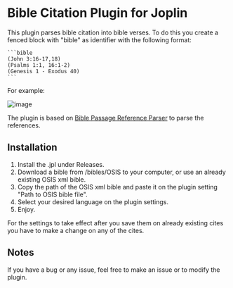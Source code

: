 # Bible Citation Plugin for Joplin

This plugin parses bible citation into bible verses. To do this you create a fenced block with "bible" as identifier with the following format:

    ```bible
    (John 3:16-17,18)
    (Psalms 1:1, 16:1-2)
    (Genesis 1 - Exodus 40)
    ```

For example:

![image](https://user-images.githubusercontent.com/90792603/137567310-99b21496-6717-4dca-9a63-24e46d8d6999.png)

The plugin is based on [Bible Passage Reference Parser](https://github.com/openbibleinfo/Bible-Passage-Reference-Parser) to parse the references.

## Installation
1. Install the .jpl under Releases.
2. Download a bible from /bibles/OSIS to your computer, or use an already existing OSIS xml bible.
3. Copy the path of the OSIS xml bible and paste it on the plugin setting "Path to OSIS bible file".
4. Select your desired language on the plugin settings.
5. Enjoy.

For the settings to take effect after you save them on already existing cites you have to make a change on any of the cites.
 
 ## Notes
 If you have a bug or any issue, feel free to make an issue or to modify the plugin.
